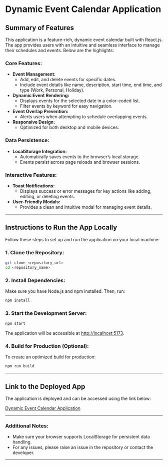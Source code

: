 # Dynamic Event Calendar Application

## Summary of Features

This application is a feature-rich, dynamic event calendar built with React.js. The app provides users with an intuitive and seamless interface to manage their schedules and events. Below are the highlights:

### **Core Features:**
- **Event Management:**
  - Add, edit, and delete events for specific dates.
  - Include event details like name, description, start time, end time, and type (Work, Personal, Holiday).
- **Dynamic Event Rendering:**
  - Displays events for the selected date in a color-coded list.
  - Filter events by keyword for easy navigation.
- **Event Overlap Prevention:**
  - Alerts users when attempting to schedule overlapping events.
- **Responsive Design:**
  - Optimized for both desktop and mobile devices.

### **Data Persistence:**
- **LocalStorage Integration:**
  - Automatically saves events to the browser’s local storage.
  - Events persist across page reloads and browser sessions.

### **Interactive Features:**
- **Toast Notifications:**
  - Displays success or error messages for key actions like adding, editing, or deleting events.
- **User-Friendly Modals:**
  - Provides a clean and intuitive modal for managing event details.

---

## Instructions to Run the App Locally

Follow these steps to set up and run the application on your local machine:

### **1. Clone the Repository:**
```bash
git clone <repository_url>
cd <repository_name>
```

### **2. Install Dependencies:**
Make sure you have Node.js and npm installed. Then, run:
```bash
npm install
```

### **3. Start the Development Server:**
```bash
npm start
```
The application will be accessible at [http://localhost:5173](http://localhost:5173).

### **4. Build for Production (Optional):**
To create an optimized build for production:
```bash
npm run build
```

---

## Link to the Deployed App

The application is deployed and can be accessed using the link below:

[Dynamic Event Calendar Application](<https://dynamic-event-calendar-eosin.vercel.app/>)

---

### **Additional Notes:**
- Make sure your browser supports LocalStorage for persistent data handling.
- For any issues, please raise an issue in the repository or contact the developer.

---
